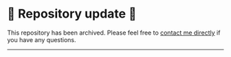 
# 🚧 Repository update 🚧

This repository has been archived. Please feel free to [contact me directly](https://github.com/danielroe) if you have any questions.

<hr>
